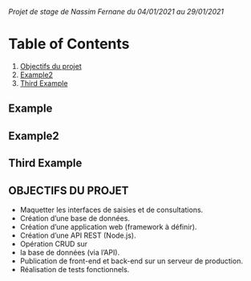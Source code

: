 _Projet de stage de Nassim Fernane du 04/01/2021 au 29/01/2021_

# Table of Contents
1. [Objectifs du projet](#objectifs)
2. [Example2](#example2)
3. [Third Example](#third-example)

## Example
## Example2
## Third Example

## **OBJECTIFS DU PROJET <a name="objectifs"></a>**

- Maquetter les interfaces de saisies et de consultations. 
- Création d’une base de données. 
- Création d’une application web (framework à définir). 
- Création d’une API REST (Node.js). 
- Opération CRUD sur
- la base de données (via l’API).
- Publication de front-end et back-end sur un serveur de production.
- Réalisation de tests fonctionnels.
